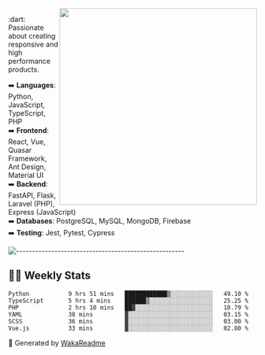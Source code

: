 <img src="https://github-readme-stats.vercel.app/api?username=iguit0&show_icons=true&include_all_commits=true&count_private=true&theme=dracula" min-width="400px" max-width="400px" width="400px" align="right" />

<p align="left"> 
  :dart: Passionate about creating responsive and high performance products.
</p>

<p align="left">
  ➡️ <strong>Languages</strong>: Python, JavaScript, TypeScript, PHP<br>
  ➡️ <strong>Frontend</strong>: React, Vue, Quasar Framework, Ant Design, Material UI<br>
  ➡️ <strong>Backend</strong>: FastAPI, Flask, Laravel (PHP), Express (JavaScript)<br>
  ➡️ <strong>Databases</strong>: PostgreSQL, MySQL, MongoDB, Firebase<br>
  ➡️ <strong>Testing</strong>: Jest, Pytest, Cypress<br>
</p>

![-----------------------------------------------------](https://raw.githubusercontent.com/andreasbm/readme/master/assets/lines/vintage.png)

## :man_technologist: Weekly Stats
<!--START_SECTION:waka-->

```text
Python           9 hrs 51 mins   ████████████▒░░░░░░░░░░░░   49.10 %
TypeScript       5 hrs 4 mins    ██████▒░░░░░░░░░░░░░░░░░░   25.25 %
PHP              2 hrs 10 mins   ██▓░░░░░░░░░░░░░░░░░░░░░░   10.79 %
YAML             38 mins         ▓░░░░░░░░░░░░░░░░░░░░░░░░   03.15 %
SCSS             36 mins         ▓░░░░░░░░░░░░░░░░░░░░░░░░   03.00 %
Vue.js           33 mins         ▓░░░░░░░░░░░░░░░░░░░░░░░░   02.80 %
```

<!--END_SECTION:waka-->

🚀 Generated by [WakaReadme](https://github.com/athul/waka-readme)
